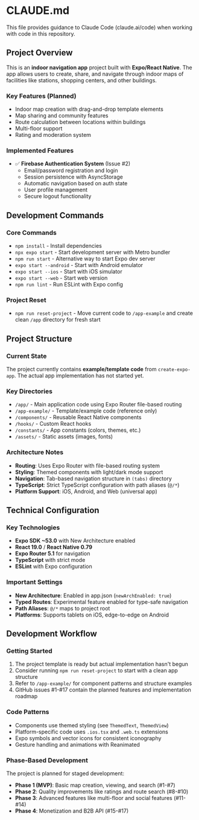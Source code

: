 # CLAUDE.md

This file provides guidance to Claude Code (claude.ai/code) when working with code in this repository.

## Project Overview

This is an **indoor navigation app** project built with **Expo/React Native**. The app allows users to create, share, and navigate through indoor maps of facilities like stations, shopping centers, and other buildings.

### Key Features (Planned)
- Indoor map creation with drag-and-drop template elements
- Map sharing and community features
- Route calculation between locations within buildings
- Multi-floor support
- Rating and moderation system

### Implemented Features
- ✅ **Firebase Authentication System** (Issue #2)
  - Email/password registration and login
  - Session persistence with AsyncStorage
  - Automatic navigation based on auth state
  - User profile management
  - Secure logout functionality

## Development Commands

### Core Commands
- `npm install` - Install dependencies
- `npx expo start` - Start development server with Metro bundler
- `npm run start` - Alternative way to start Expo dev server
- `expo start --android` - Start with Android emulator
- `expo start --ios` - Start with iOS simulator  
- `expo start --web` - Start web version
- `npm run lint` - Run ESLint with Expo config

### Project Reset
- `npm run reset-project` - Move current code to `/app-example` and create clean `/app` directory for fresh start

## Project Structure

### Current State
The project currently contains **example/template code** from `create-expo-app`. The actual app implementation has not started yet.

### Key Directories
- `/app/` - Main application code using Expo Router file-based routing
- `/app-example/` - Template/example code (reference only)
- `/components/` - Reusable React Native components
- `/hooks/` - Custom React hooks
- `/constants/` - App constants (colors, themes, etc.)
- `/assets/` - Static assets (images, fonts)

### Architecture Notes
- **Routing**: Uses Expo Router with file-based routing system
- **Styling**: Themed components with light/dark mode support
- **Navigation**: Tab-based navigation structure in `(tabs)` directory
- **TypeScript**: Strict TypeScript configuration with path aliases (`@/*`)
- **Platform Support**: iOS, Android, and Web (universal app)

## Technical Configuration

### Key Technologies
- **Expo SDK ~53.0** with New Architecture enabled
- **React 19.0** / **React Native 0.79**
- **Expo Router 5.1** for navigation
- **TypeScript** with strict mode
- **ESLint** with Expo configuration

### Important Settings
- **New Architecture**: Enabled in app.json (`newArchEnabled: true`)
- **Typed Routes**: Experimental feature enabled for type-safe navigation
- **Path Aliases**: `@/*` maps to project root
- **Platforms**: Supports tablets on iOS, edge-to-edge on Android

## Development Workflow

### Getting Started
1. The project template is ready but actual implementation hasn't begun
2. Consider running `npm run reset-project` to start with a clean app structure
3. Refer to `/app-example/` for component patterns and structure examples
4. GitHub issues #1-#17 contain the planned features and implementation roadmap

### Code Patterns
- Components use themed styling (see `ThemedText`, `ThemedView`)
- Platform-specific code uses `.ios.tsx` and `.web.ts` extensions
- Expo symbols and vector icons for consistent iconography
- Gesture handling and animations with Reanimated

### Phase-Based Development
The project is planned for staged development:
- **Phase 1 (MVP)**: Basic map creation, viewing, and search (#1-#7)
- **Phase 2**: Quality improvements like ratings and route search (#8-#10)  
- **Phase 3**: Advanced features like multi-floor and social features (#11-#14)
- **Phase 4**: Monetization and B2B API (#15-#17)